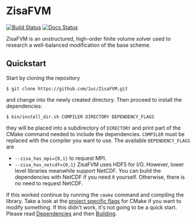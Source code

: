 # ZisaFVM
[![Build Status](https://github.com/1uc/ZisaFVM/actions/workflows/basic_integrity_checks.yml/badge.svg)](https://github.com/1uc/ZisaFVM/actions)
[![Docs Status](https://github.com/1uc/ZisaFVM/actions/workflows/publish_docs.yml/badge.svg)](https://1uc.github.io/ZisaFVM)

ZisaFVM is an unstructured, high-order finite volume solver used to research
a well-balanced modification of the base scheme.

## Quickstart
Start by cloning the repository

    $ git clone https://github.com/1uc/ZisaFVM.git

and change into the newly created directory. Then proceed to install the
dependencies:

    $ bin/install_dir.sh COMPILER DIRECTORY DEPENDENCY_FLAGS

they will be placed into a subdirectory of `DIRECTORY` and print
part of the CMake command needed to include the dependencies. `COMPILER` must
be replaced with the compiler you want to use. The available `DEPENDENCY_FLAGS`
are

  * `--zisa_has_mpi={0,1}` to request MPI.
  * `--zisa_has_netcdf={0,1}` ZisaFVM uses HDF5 for I/O. However, lower level
  libraries meanwhile support NetCDF. You can build the dependencies with NetCDF
  if you need it yourself. Otherwise, there is no need to request NetCDF.

If this worked continue by running the `cmake` command and compiling the
library. Take a look at the [project specific flags] for CMake if you want to
modify something. If this didn't work, it's not going to be a quick start.
Please read [Dependencies] and then [Building].

[project specific flags]: https://1uc.github.io/ZisaFVM/md_cmake.html#cmake_flags
[Dependencies]: https://1uc.github.io/ZisaFVM/md_dependencies.html
[Building]: https://1uc.github.io/ZisaFVM/md_cmake.html
